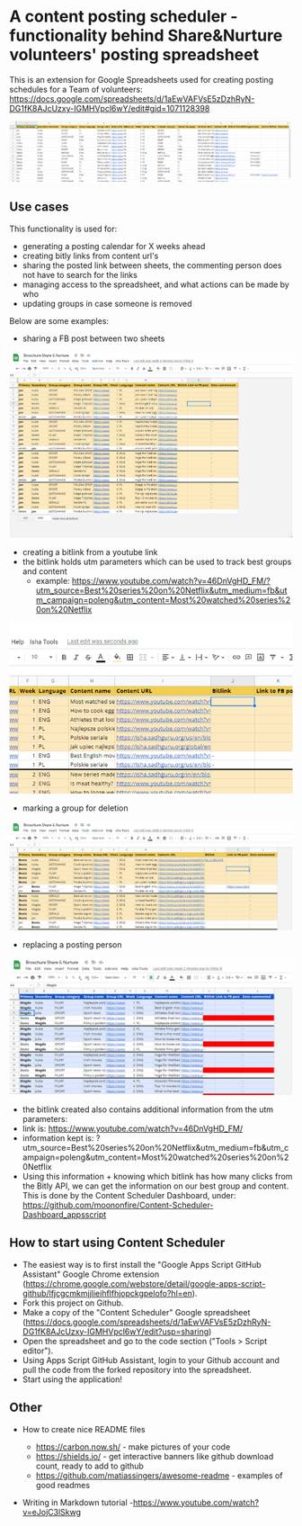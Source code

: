 # A content posting scheduler - functionality behind Share&Nurture volunteers' posting spreadsheet

This is an extension for Google Spreadsheets used for creating posting schedules for a Team of volunteers:
https://docs.google.com/spreadsheets/d/1aEwVAFVsE5zDzhRyN-DG1fK8AJcUzxy-IGMHVpcl6wY/edit#gid=1071128398

![schedule-sheet](schedule-sheet.PNG)


## Use cases

This functionality is used for:
  - generating a posting calendar for X weeks ahead
  - creating bitly links from content url's
  - sharing the posted link between sheets, the commenting person does not have to search for the links
  - managing access to the spreadsheet, and what actions can be made by who
  - updating groups in case someone is removed

Below are some examples:

- sharing a FB post between two sheets

![share-fb-post](gif_share-fb-post.gif) 


- creating a bitlink from a youtube link
- the bitlink holds utm parameters which can be used to track best groups and content
  - example: https://www.youtube.com/watch?v=46DnVgHD_FM/?utm_source=Best%20series%20on%20Netflix&utm_medium=fb&utm_campaign=poleng&utm_content=Most%20watched%20series%20on%20Netflix

![create-bitlink](gif_create-bitlink.gif)


- marking a group for deletion

![mark group for deletion](gif_mark-group-for-deletion.gif)


- replacing a posting person

![replace volunteer](gif_replace-volunteer.gif)

- the bitlink created also contains additional information from the utm parameters:
 - link is: https://www.youtube.com/watch?v=46DnVgHD_FM/
 - information kept is: ?utm_source=Best%20series%20on%20Netflix&utm_medium=fb&utm_campaign=poleng&utm_content=Most%20watched%20series%20on%20Netflix
 - Using this information + knowing which bitlink has how many clicks from the Bitly API, we can get the information on our best group and content. This is done by the Content Scheduler Dashboard, under: https://github.com/moononfire/Content-Scheduler-Dashboard_appsscript

## How to start using Content Scheduler

- The easiest way is to first install the "Google Apps Script GitHub Assistant" Google Chrome extension (https://chrome.google.com/webstore/detail/google-apps-script-github/lfjcgcmkmjjlieihflfhjopckgpelofo?hl=en).
- Fork this project on Github.
- Make a copy of the "Content Scheduler" Google spreadsheet (https://docs.google.com/spreadsheets/d/1aEwVAFVsE5zDzhRyN-DG1fK8AJcUzxy-IGMHVpcl6wY/edit?usp=sharing) 
- Open the spreadsheet and go to the code section ("Tools > Script editor"). 
- Using Apps Script GitHub Assistant, login to your Github account and pull the code from the forked repository into the spreadsheet.
- Start using the application!

## Other
- How to create nice README files
  - https://carbon.now.sh/ - make pictures of your code
  - https://shields.io/ - get interactive banners like github download count, ready to add to github
  - https://github.com/matiassingers/awesome-readme - examples of good readmes

- Writing in Markdown tutorial
  -https://www.youtube.com/watch?v=eJojC3lSkwg
